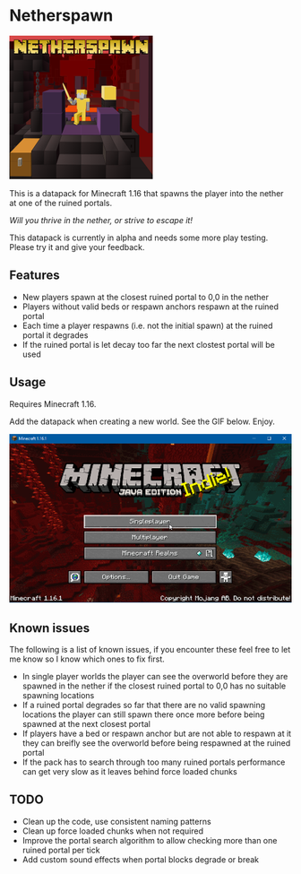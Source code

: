 # Netherspawn

![Netherspawn logo. A player standing in a ruined nether portal, raising a golden sword.](logo/netherspawn-title-256.png)

This is a datapack for Minecraft 1.16 that spawns the player into the nether at one of the ruined portals.

_Will you thrive in the nether, or strive to escape it!_

This datapack is currently in alpha and needs some more play testing. Please try it and give your feedback.

## Features

 * New players spawn at the closest ruined portal to 0,0 in the nether
 * Players without valid beds or respawn anchors respawn at the ruined portal
 * Each time a player respawns (i.e. not the initial spawn) at the ruined portal it degrades
 * If the ruined portal is let decay too far the next clostest portal will be used

## Usage

Requires Minecraft 1.16.

Add the datapack when creating a new world. See the GIF below. Enjoy.

![Gif showing adding the datapack when creating a new world in minecraft.](usage.gif)

## Known issues

The following is a list of known issues, if you encounter these feel free to let me know so I know which ones to fix first.

 * In single player worlds the player can see the overworld before they are spawned in the nether if the closest ruined portal to 0,0 has no suitable spawning locations
 * If a ruined portal degrades so far that there are no valid spawning locations the player can still spawn there once more before being spawned at the next closest portal
 * If players have a bed or respawn anchor but are not able to respawn at it they can breifly see the overworld before being respawned at the ruined portal
 * If the pack has to search through too many ruined portals performance can get very slow as it leaves behind force loaded chunks

## TODO

 * Clean up the code, use consistent naming patterns
 * Clean up force loaded chunks when not required
 * Improve the portal search algorithm to allow checking more than one ruined portal per tick
 * Add custom sound effects when portal blocks degrade or break
